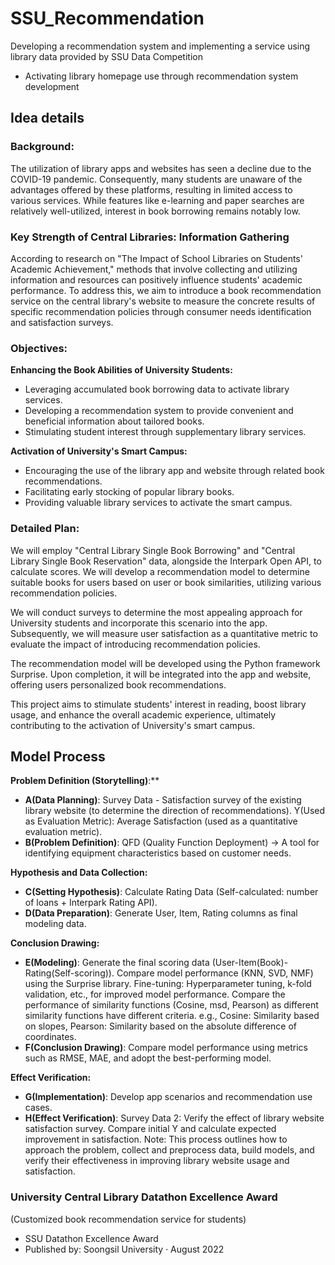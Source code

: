 # SSU_Recommendation
Developing a recommendation system and implementing a service using library data provided by SSU Data Competition
- Activating library homepage use through recommendation system development

## Idea details

### Background:
The utilization of library apps and websites has seen a decline due to the COVID-19 pandemic. Consequently, many students are unaware of the advantages offered by these platforms, resulting in limited access to various services. While features like e-learning and paper searches are relatively well-utilized, interest in book borrowing remains notably low.

### Key Strength of Central Libraries: Information Gathering
According to research on "The Impact of School Libraries on Students' Academic Achievement," methods that involve collecting and utilizing information and resources can positively influence students' academic performance. To address this, we aim to introduce a book recommendation service on the central library's website to measure the concrete results of specific recommendation policies through consumer needs identification and satisfaction surveys.

### Objectives:
**Enhancing the Book Abilities of University Students:**
- Leveraging accumulated book borrowing data to activate library services.
- Developing a recommendation system to provide convenient and beneficial information about tailored books.
- Stimulating student interest through supplementary library services.  

**Activation of University's Smart Campus:**
- Encouraging the use of the library app and website through related book recommendations.
- Facilitating early stocking of popular library books.
- Providing valuable library services to activate the smart campus.

### Detailed Plan:
We will employ "Central Library Single Book Borrowing" and "Central Library Single Book Reservation" data, alongside the Interpark Open API, to calculate scores. We will develop a recommendation model to determine suitable books for users based on user or book similarities, utilizing various recommendation policies.

We will conduct surveys to determine the most appealing approach for University students and incorporate this scenario into the app. Subsequently, we will measure user satisfaction as a quantitative metric to evaluate the impact of introducing recommendation policies.

The recommendation model will be developed using the Python framework Surprise. Upon completion, it will be integrated into the app and website, offering users personalized book recommendations.

This project aims to stimulate students' interest in reading, boost library usage, and enhance the overall academic experience, ultimately contributing to the activation of University's smart campus.

## Model Process

**Problem Definition (Storytelling)**:**
- **A(Data Planning)**: Survey Data - Satisfaction survey of the existing library website (to determine the direction of recommendations).
Y(Used as Evaluation Metric): Average Satisfaction (used as a quantitative evaluation metric).
- **B(Problem Definition)**: QFD (Quality Function Deployment) → A tool for identifying equipment characteristics based on customer needs.

**Hypothesis and Data Collection:**
- **C(Setting Hypothesis)**: Calculate Rating Data (Self-calculated: number of loans + Interpark Rating API).
- **D(Data Preparation)**: Generate User, Item, Rating columns as final modeling data.

**Conclusion Drawing:**
- **E(Modeling)**: Generate the final scoring data (User-Item(Book)-Rating(Self-scoring)).
Compare model performance (KNN, SVD, NMF) using the Surprise library.
Fine-tuning: Hyperparameter tuning, k-fold validation, etc., for improved model performance.
Compare the performance of similarity functions (Cosine, msd, Pearson) as different similarity functions have different criteria.
e.g., Cosine: Similarity based on slopes, Pearson: Similarity based on the absolute difference of coordinates.
- **F(Conclusion Drawing)**: Compare model performance using metrics such as RMSE, MAE, and adopt the best-performing model.

**Effect Verification:**
- **G(Implementation)**: Develop app scenarios and recommendation use cases.
- **H(Effect Verification)**: Survey Data 2: Verify the effect of library website satisfaction survey.
Compare initial Y and calculate expected improvement in satisfaction.
Note: This process outlines how to approach the problem, collect and preprocess data, build models, and verify their effectiveness in improving library website usage and satisfaction.

### University Central Library Datathon Excellence Award
(Customized book recommendation service for students)
- SSU Datathon Excellence Award
- Published by: Soongsil University · August 2022
